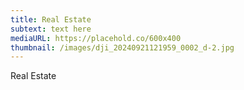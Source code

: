 ```yaml
---
title: Real Estate
subtext: text here
mediaURL: https://placehold.co/600x400
thumbnail: /images/dji_20240921121959_0002_d-2.jpg
---
```

Real Estate
